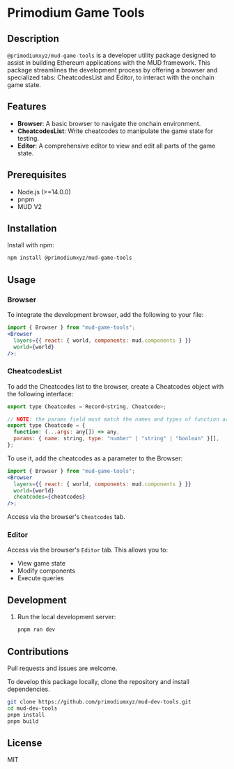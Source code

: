 # Primodium Game Tools

## Description

`@primodiumxyz/mud-game-tools` is a developer utility package designed to assist in building Ethereum applications with the MUD framework. This package streamlines the development process by offering a browser and specialized tabs: CheatcodesList and Editor, to interact with the onchain game state.

## Features

- **Browser**: A basic browser to navigate the onchain environment.
- **CheatcodesList**: Write cheatcodes to manipulate the game state for testing.
- **Editor**: A comprehensive editor to view and edit all parts of the game state.

## Prerequisites

- Node.js (>=14.0.0)
- pnpm
- MUD V2

## Installation

Install with npm:

```bash
npm install @primodiumxyz/mud-game-tools
```

## Usage

### Browser

To integrate the development browser, add the following to your file:

```jsx
import { Browser } from "mud-game-tools";
<Browser
  layers={{ react: { world, components: mud.components } }}
  world={world}
/>;
```

### CheatcodesList

To add the Cheatcodes list to the browser, create a Cheatcodes object with the following interface:

```jsx
export type Cheatcodes = Record<string, Cheatcode>;

// NOTE: the params field must match the names and types of function arguments
export type Cheatcode = {
  function: (...args: any[]) => any,
  params: { name: string, type: "number" | "string" | "boolean" }[],
};
```

To use it, add the cheatcodes as a parameter to the Browser:

```jsx
import { Browser } from "mud-game-tools";
<Browser
  layers={{ react: { world, components: mud.components } }}
  world={world}
  cheatcodes={cheatcodes}
/>;
```

Access via the browser's `Cheatcodes` tab.

### Editor

Access via the browser's `Editor` tab. This allows you to:

- View game state
- Modify components
- Execute queries

## Development

1. Run the local development server:
   ```bash
   pnpm run dev
   ```

## Contributions

Pull requests and issues are welcome.

To develop this package locally, clone the repository and install dependencies.

```bash
git clone https://github.com/primodiumxyz/mud-dev-tools.git
cd mud-dev-tools
pnpm install
pnpm build
```

## License

MIT
